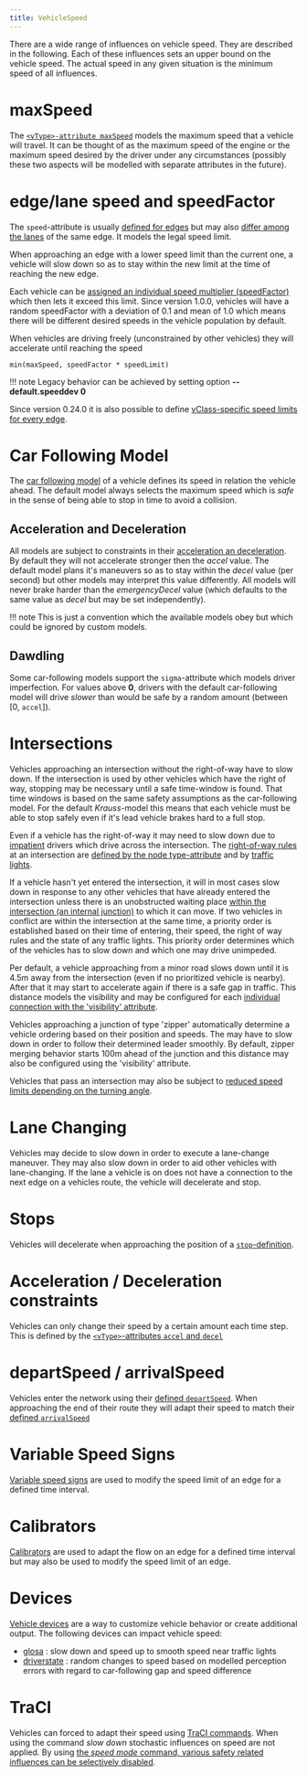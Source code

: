 ```yaml
---
title: VehicleSpeed
---
```


There are a wide range of influences on vehicle speed. They are
described in the following. Each of these influences sets an upper bound
on the vehicle speed. The actual speed in any given situation is the
minimum speed of all influences.

# maxSpeed

The
[`<vType>-attribute maxSpeed`](../Definition_of_Vehicles,_Vehicle_Types,_and_Routes.md#vehicle_types)
models the maximum speed that a vehicle will travel. It can be thought
of as the maximum speed of the engine or the maximum speed desired by
the driver under any circumstances (possibly these two aspects will be
modelled with separate attributes in the future).

# edge/lane speed and speedFactor

The `speed`-attribute is usually [defined for edges](../Networks/PlainXML.md#edge_descriptions)
but may also [differ among the lanes](../Networks/PlainXML.md#lane-specific_definitions)
of the same edge. It models the legal speed limit.

When approaching an edge with a lower speed limit than the current one,
a vehicle will slow down so as to stay within the new limit at the time
of reaching the new edge.

Each vehicle can be [assigned an individual speed multiplier (speedFactor)](../Definition_of_Vehicles,_Vehicle_Types,_and_Routes.md#speed_distributions)
which then lets it exceed this limit. Since version 1.0.0, vehicles will
have a random speedFactor with a deviation of 0.1 and mean of 1.0 which
means there will be different desired speeds in the vehicle population
by default.

When vehicles are driving freely (unconstrained by other vehicles) they will accelerate until reaching the speed 
```
min(maxSpeed, speedFactor * speedLimit)
```

!!! note
    Legacy behavior can be achieved by setting option **--default.speeddev 0**

Since version 0.24.0 it is also possible to define [vClass-specific speed limits for every edge](../Networks/PlainXML.md#vehicle-class_specific_speed_limits).

# Car Following Model

The [car following model](../Definition_of_Vehicles,_Vehicle_Types,_and_Routes.md#car-following_models)
of a vehicle defines its speed in relation the vehicle ahead. The
default model always selects the maximum speed which is *safe* in the
sense of being able to stop in time to avoid a collision.

## Acceleration and Deceleration

All models are subject to constraints in their [acceleration an deceleration](../Definition_of_Vehicles,_Vehicle_Types,_and_Routes.md#car-following_models).
By default they will not accelerate stronger then the *accel* value. The
default model plans it's maneuvers so as to stay within the *decel*
value (per second) but other models may interpret this value
differently. All models will never brake harder than the
*emergencyDecel* value (which defaults to the same value as *decel* but
may be set independently).

!!! note
    This is just a convention which the available models obey but which could be ignored by custom models.

## Dawdling

Some car-following models support the `sigma`-attribute which models driver
imperfection. For values above **0**, drivers with the default
car-following model will drive *slower* than would be safe by a random
amount (between \[0, `accel`\]).

# Intersections

Vehicles approaching an intersection without the right-of-way have to
slow down. If the intersection is used by other vehicles which have the
right of way, stopping may be necessary until a safe time-window is
found. That time windows is based on the same safety assumptions as the
car-following model. For the default *Krauss*-model this means that each
vehicle must be able to stop safely even if it's lead vehicle brakes
hard to a full stop.

Even if a vehicle has the right-of-way it may need to slow down due to
[impatient](../Definition_of_Vehicles,_Vehicle_Types,_and_Routes.md#impatience)
drivers which drive across the intersection. The [right-of-way rules](../Networks/PlainXML.md#right-of-way)
at an intersection are [defined by the node type-attribute](../Networks/PlainXML.md#node_descriptions)
and by [traffic lights](../Simulation/Traffic_Lights.md).

If a vehicle hasn't yet entered the intersection, it will in most cases slow down in response to any other vehicles that have already entered the intersection unless there is an unobstructed waiting place [within the intersection (an internal junction)](Intersections.md#waiting_within_the_intersection) to which it can move. If two vehicles in conflict are within the intersection at the same time, a priority order is established based on their time of entering, their speed, the right of way rules and the state of any traffic lights. This priority order determines which of the vehicles has to slow down and which one may drive unimpeded.

Per default, a vehicle approaching from a minor road slows down until it
is 4.5m away from the intersection (even if no prioritized vehicle is
nearby). After that it may start to accelerate again if there is a safe
gap in traffic. This distance models the visibility and may be configured for each [individual connection with the 'visibility' attribute](../Networks/PlainXML.md#connection_descriptions).

Vehicles approaching a junction of type 'zipper' automatically determine a vehicle ordering based on their position and speeds.
The may have to slow down in order to follow their determined leader smoothly. By default, zipper merging behavior starts 100m ahead of the junction and this distance may also be configured using the 'visibility' attribute.

Vehicles that pass an intersection may also be subject to [reduced speed limits depending on the turning angle](Intersections.md#speed_while_passing_the_intersection).

# Lane Changing

Vehicles may decide to slow down in order to execute a lane-change
maneuver. They may also slow down in order to aid other vehicles with
lane-changing. If the lane a vehicle is on does not have a connection to
the next edge on a vehicles route, the vehicle will decelerate and stop.

# Stops

Vehicles will decelerate when approaching the position of a
[`stop`-definition](../Definition_of_Vehicles,_Vehicle_Types,_and_Routes.md#stops).

# Acceleration / Deceleration constraints

Vehicles can only change their speed by a certain amount each time step.
This is defined by the
[`<vType>`-attributes `accel` and `decel`](../Definition_of_Vehicles,_Vehicle_Types,_and_Routes.md#vehicle_types)

# departSpeed / arrivalSpeed

Vehicles enter the network using their [defined `departSpeed`](../Definition_of_Vehicles,_Vehicle_Types,_and_Routes.md#vehicles_and_routes).
When approaching the end of their route they will adapt their speed to
match their [defined `arrivalSpeed`](../Definition_of_Vehicles,_Vehicle_Types,_and_Routes.md#vehicles_and_routes)

# Variable Speed Signs

[Variable speed signs](../Simulation/Variable_Speed_Signs.md) are
used to modify the speed limit of an edge for a defined time interval.

# Calibrators

[Calibrators](../Simulation/Calibrator.md) are used to adapt the
flow on an edge for a defined time interval but may also be used to
modify the speed limit of an edge.

# Devices
[Vehicle devices](../Definition_of_Vehicles,_Vehicle_Types,_and_Routes.md#devices) are a way to customize vehicle behavior or create additional output. The following devices can impact vehicle speed:

- [glosa](../Simulation/GLOSA.md) : slow down and speed up to smooth speed near traffic lights
- [driverstate](../Driver_State.md) : random changes to speed based on modelled perception errors with regard to car-following gap and speed difference

# TraCI

Vehicles can forced to adapt their speed using [TraCI commands](../TraCI/Change_Vehicle_State.md). When using the command
*slow down* stochastic influences on speed are not applied. By using
[the *speed mode* command, various safety related influences can be selectively disabled](../TraCI/Change_Vehicle_State.md#speed_mode_0xb3).
